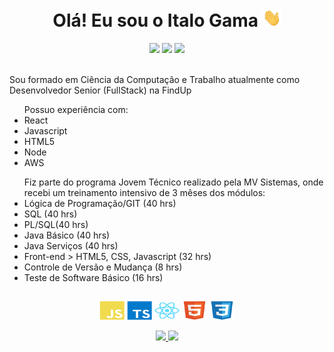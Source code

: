 <h1 align="center"> Olá! Eu sou o Italo Gama <img src="https://raw.githubusercontent.com/ABSphreak/ABSphreak/master/gifs/Hi.gif" width="30px"> </h1> 
<div align="center">
  <a href="https://instagram.com/_italogama" target="_blank"><img src="https://img.shields.io/badge/-Instagram-%23E4405F?style=for-the-badge&logo=instagram&logoColor=white" target="_blank"></a>
  <a href = "mailto:italoflorencio@gmail.com"><img src="https://img.shields.io/badge/-Gmail-%23333?style=for-the-badge&logo=gmail&logoColor=white" target="_blank"></a>
  <a href="https://www.linkedin.com/in/italogamaa/" target="_blank"><img src="https://img.shields.io/badge/-LinkedIn-%230077B5?style=for-the-badge&logo=linkedin&logoColor=white" target="_blank"></a>
</div>  
<br>
<p>Sou formado em Ciência da Computação e Trabalho atualmente como Desenvolvedor Senior (FullStack) na 
    <a style="text-decoration: none;" href="https://www.findup.com.br/">FindUp</a>
</p>
    <ul>Possuo experiência com:
        <li>React</li>
        <li>Javascript</li>
        <li>HTML5</li>
        <li>Node</li>
        <li>AWS</li>
    </ul>
<p>

</p>

<p>
    <ul>Fiz parte do programa Jovem Técnico realizado pela MV Sistemas, onde recebi um treinamento intensivo de 3 mêses dos módulos:
        <li>Lógica de Programação/GIT (40 hrs)</li>
        <li>SQL (40 hrs)</li>
        <li>PL/SQL(40 hrs)</li>
        <li>Java Básico (40 hrs)</li>
        <li>Java Serviços (40 hrs)</li>
        <li>Front-end > HTML5, CSS, Javascript (32 hrs)</li>
        <li>Controle de Versão e Mudança (8 hrs)</li>
        <li>Teste de Software Básico (16 hrs)</li>
    </ul>
</p>

##

<div align="center">
  <img align="center" alt="Italogama-Js" height="30" width="40" src="https://raw.githubusercontent.com/devicons/devicon/master/icons/javascript/javascript-plain.svg">
  <img align="center" alt="Italogama-Ts" height="30" width="40" src="https://raw.githubusercontent.com/devicons/devicon/master/icons/typescript/typescript-plain.svg">
  <img align="center" alt="Italogama-React" height="30" width="40" src="https://raw.githubusercontent.com/devicons/devicon/master/icons/react/react-original.svg">
  <img align="center" alt="Italogama-HTML" height="30" width="40" src="https://raw.githubusercontent.com/devicons/devicon/master/icons/html5/html5-original.svg">
  <img align="center" alt="Italogama-CSS" height="30" width="40" src="https://raw.githubusercontent.com/devicons/devicon/master/icons/css3/css3-original.svg">
</div>

<br>
<div align="center">
  <a href="https://github.com/italogama">
  <img height="180em" src="https://github-readme-stats.vercel.app/api?username=italogama&show_icons=true&theme=omni&include_all_commits=true&count_private=true"/>
  <img height="180em" src="https://github-readme-stats.vercel.app/api/top-langs/?username=italogama&layout=compact&langs_count=7&theme=omni"/>
</div> 


